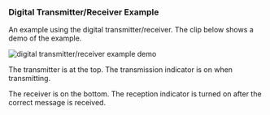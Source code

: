 
### Digital Transmitter/Receiver Example

An example using the digital transmitter/receiver. The clip below shows a demo of the example.

![digital transmitter/receiver example demo](img/digital_txrx.gif)

The transmitter is at the top. The transmission indicator is on when transmitting.

The receiver is on the bottom. The reception indicator is turned on after the correct message is received.
